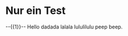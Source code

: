 <!--

author:   Fabian Bär
language: en
narrator: US English Male

-->

# Nur ein Test

--{{1}}--
Hello dadada lalala lululilulu peep beep.
